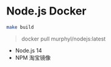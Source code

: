 # Node.js Docker

```sh
make build
```

> docker pull murphyl/nodejs:latest

- Node.js 14
- NPM 淘宝镜像

